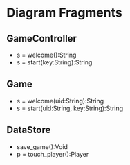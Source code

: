 Diagram Fragments 
=================

## GameController
* s = welcome():String
* s = start(key:String):String


## Game
* s = welcome(uid:String):String
* s = start(uid:String, key:String):String



## DataStore
* save_game():Void
* p = touch_player():Player

